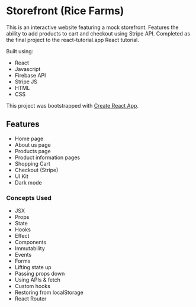 # Storefront (Rice Farms)

This is an interactive website featuring a mock storefront. Features the ability to add products to cart and checkout using Stripe API. Completed as the final project to the react-tutorial.app React tutorial.

Built using:

- React
- Javascript
- Firebase API
- Stripe JS
- HTML
- CSS

This project was bootstrapped with [Create React App](https://github.com/facebook/create-react-app).

## Features

- Home page
- About us page
- Products page
- Product information pages
- Shopping Cart
- Checkout (Stripe)
- UI Kit
- Dark mode

### Concepts Used

- JSX
- Props
- State
- Hooks
- Effect
- Components
- Immutability
- Events
- Forms
- Lifting state up
- Passing props down
- Using APIs & fetch
- Custom hooks
- Restoring from localStorage
- React Router

